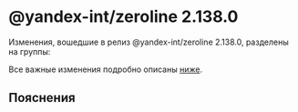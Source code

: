# @yandex-int/zeroline 2.138.0

<!-- ЧЕЛОВЕЧЕСКОЕ ВСТУПЛЕНИЕ -->

Изменения, вошедшие в релиз @yandex-int/zeroline 2.138.0, разделены на группы:

Все важные изменения подробно описаны [ниже](#Пояснения).

## Пояснения

